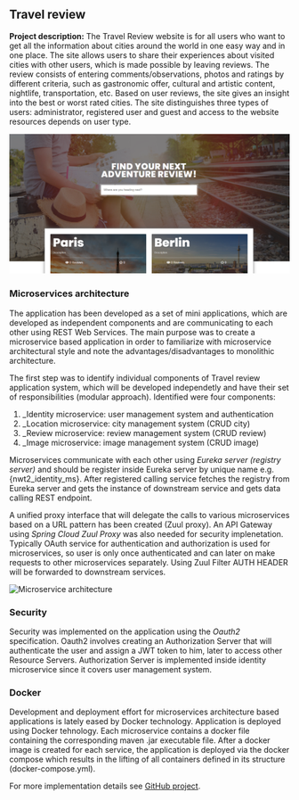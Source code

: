 ## Travel review

**Project description:** The Travel Review website is for all users who want to get all the information about cities around the world in one easy way and in one place. The site allows users to share their experiences about visited cities with other users, which is made possible by leaving reviews. The review consists of entering comments/observations, photos and ratings by different criteria, such as gastronomic offer, cultural and artistic content, nightlife, transportation, etc. Based on user reviews, the site gives an insight into the best or worst rated cities. The site distinguishes three types of users: administrator, registered user and guest and access to the website resources depends on user type.

![Travel review](/images/front_travel_review.PNG)

### Microservices architecture

The application has been developed as a set of mini applications, which are developed as independent components and are communicating to each other using REST Web Services. The main purpose was to create a microservice based application in order to familiarize with microservice architectural style and note the advantages/disadvantages to monolithic architecture.

The first step was to identify individual components of Travel review application system, which will be developed independetly and have their set of responsibilities (modular approach). Identified were four components:

1. _Identity microservice: user management system and authentication
2. _Location microservice: city management system (CRUD city)
3. _Review microservice: review management system (CRUD review)
4. _Image microservice: image management system (CRUD image)

Microservices communicate with each other using _Eureka server (registry server)_ and should be register inside Eureka server by unique name e.g. {nwt2_identity_ms}. After registered calling service fetches the registry from Eureka server and gets the instance of downstream service and gets data calling REST endpoint. 

A unified proxy interface that will delegate the calls to various microservices based on a URL pattern has been created (Zuul proxy). An API Gateway using _Spring Cloud Zuul Proxy_ was also needed for security implenetation. Typically OAuth service for authentication and authorization is used for microservices, so user is only once authenticated and can later on make requests to other microservices separately. Using Zuul Filter AUTH HEADER will be forwarded to downstream services.

![Microservice architecture](/images/travel_review.PNG)


### Security

Security was implemented on the application using the _Oauth2_ specification. Oauth2 involves creating an Authorization Server that will authenticate the user and assign a JWT token to him, later to access other Resource Servers. Authorization Server is implemented inside identity microservice since it covers user management system.

### Docker

Development and deployment effort for microservices architecture based applications is lately eased by Docker technology. Application is deployed using Docker tehnology. Each microservice contains a docker file containing the corresponding maven .jar executable file.
After a docker image is created for each service, the application is deployed via the docker compose which results in the lifting of all containers defined in its structure (docker-compose.yml).


For more implementation details see [GitHub project](https://github.com/vildanap/NWT_Tim2).
